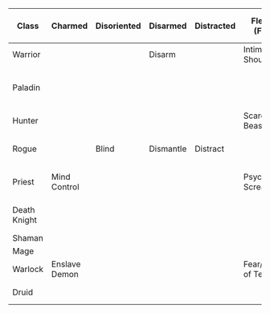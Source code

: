 |Class       |Charmed      |Disoriented|Disarmed |Distracted|Fleeing (Fear)     |Gripped   |Rooted          |Slowed|Silenced   |Asleep   |Snared         |Stunned               |Frozen|Incapacitated (Knockout)|Bleeding       |Healing (Bandage)|Polymorphed|Banished|Shielded          |Shackled      |Mounted|Infected                           |Turned   |Horrified|Invulnerable|Interrupted |Dazed|Discovery|Invulnerable (Immunity shield)                    |Sapped|Enraged                              |
|------------|-------------|-----------|---------|----------|-------------------|----------|----------------|------|-----------|---------|---------------|----------------------|------|------------------------|---------------|-----------------|-----------|--------|------------------|--------------|-------|-----------------------------------|---------|---------|------------|------------|-----|---------|--------------------------------------------------|------|-------------------------------------|
|Warrior     |             |           |Disarm   |          |Intimidating Shout |          |                |      |           |         |               |                      |      |                        |Rend           |                 |           |        |                  |              |/shrug |                                   |         |         |            |            |     |         |                                                  |      |Recklessness/Bloodrage/Berserker Rage|
|Paladin     |             |           |         |          |                   |          |                |      |           |         |               |Hammer of Justice     |      |                        |               |                 |           |        |                  |              |/shrug |                                   |Turn Evil|         |            |            |     |         |Divine Protection/Divine Shield/Hand of Protection|      |                                     |
|Hunter      |             |           |         |          |Scare Beast        |          |                |      |           |         |Concussive Shot|                      |      |                        |               |Distracting Shot |           |        |                  |              |/shrug |                                   |         |         |            |            |     |         |                                                  |      |                                     |
|Rogue       |             |Blind      |Dismantle|Distract  |                   |          |                |      |           |         |               |Kidney Shot/Cheap Shot|      |                        |Garrote/Rupture|                 |           |        |                  |              |/shrug |                                   |         |         |            |            |     |         |                                                  |Sap   |                                     |
|Priest      |Mind Control |           |         |          |Psychic Scream     |          |                |      |           |         |               |                      |      |                        |               |                 |           |        |Power Word: Shield|Shackle Undead|/shrug |Devouring Plague                   |         |         |            |            |     |         |                                                  |      |                                     |
|Death Knight|             |           |         |          |                   |Death Grip|                |      |Strangulate|         |               |                      |      |                        |               |                 |           |        |                  |              |/shrug |Pestilence/Blood Plague/Frost Fever|         |         |            |            |     |         |                                                  |      |                                     |
|Shaman      |             |           |         |          |                   |          |                |      |           |         |               |                      |      |                        |               |                 |Hex        |        |                  |              |/shrug |                                   |         |         |            |            |     |         |                                                  |      |                                     |
|Mage        |             |           |         |          |                   |          |                |      |           |         |               |                      |      |                        |               |                 |Polymorph  |        |                  |              |/shrug |                                   |         |         |            |Counterspell|     |         |Ice Block                                         |      |                                     |
|Warlock     |Enslave Demon|           |         |          |Fear/Howl of Terror|          |                |      |           |         |               |                      |      |                        |               |                 |           |Banish  |                  |              |/shrug |                                   |         |         |            |            |     |         |                                                  |      |                                     |
|Druid       |             |           |         |          |                   |          |Entangling Roots|      |           |Hibernate|               |Bash                  |      |                        |Rip            |                 |           |Cyclone |                  |              |/shrug |                                   |         |         |            |            |     |         |                                                  |      |Enrage/Savage Roar                   |